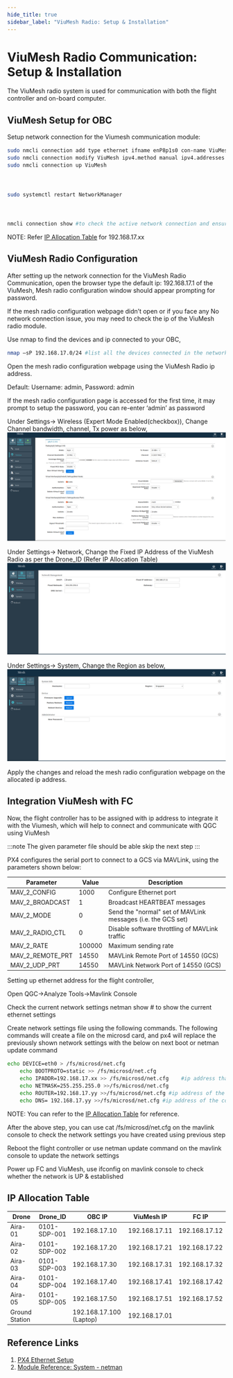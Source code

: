 ```yaml
---
hide_title: true
sidebar_label: "ViuMesh Radio: Setup & Installation"
---
```

# ViuMesh Radio Communication: Setup & Installation

The ViuMesh radio system is used for communication with both the flight controller and on-board computer.

## ViuMesh Setup for OBC

<!-- Delete whatever ethernet network connections are available 

 

nmcli connection show 

sudo nmcli connection delete <connection-name>  -->

 
Setup network connection for the Viumesh communication module: 

 
```bash
sudo nmcli connection add type ethernet ifname enP8p1s0 con-name ViuMesh 
sudo nmcli connection modify ViuMesh ipv4.method manual ipv4.addresses 192.168.17.xx/24 #Replace 192.168.17.xx with relevant ip address, refer IP Allocation Table
sudo nmcli connection up ViuMesh 

 

sudo systemctl restart NetworkManager 

 

nmcli connection show #to check the active network connection and ensure visionmodule and ViuMesh is active
```
NOTE: Refer [IP Allocation Table](#ip-allocation-table) for 192.168.17.xx 

## ViuMesh Radio Configuration

After setting up the network connection for the ViuMesh Radio Communication, open the browser type the default ip: 192.168.17.1 of the ViuMesh, Mesh radio configuration window should appear prompting for password. 

 

If the mesh radio configuration webpage didn’t open or if you face any No network connection issue, you may need to check the ip of the ViuMesh radio module. 

Use nmap to find the devices and ip connected to your OBC,  

```bash
nmap –sP 192.168.17.0/24 #list all the devices connected in the network of 192.168.17.0 
```

Open the mesh radio configuration webpage using the ViuMesh Radio ip address. 

Default:	Username: admin, Password: admin 

 

If the mesh radio configuration page is accessed for the first time, it may prompt to setup the password, you can re-enter ‘admin’ as password 

 

 

Under Settings-> Wireless (Expert Mode Enabled(checkbox)), Change Channel bandwidth, channel, Tx power as below,
![](./assets/viumesh_radio_config_1.png)


Under Settings-> Network, Change the Fixed IP Address of the ViuMesh Radio as per the Drone_ID (Refer IP Allocation Table) 
![](./assets/viumesh_radio_config_2.png)

Under Settings-> System, Change the Region as below, 
![](./assets/viumesh_radio_config_3.png)

Apply the changes and reload the mesh radio configuration webpage on the allocated ip address. 

## Integration ViuMesh with FC

Now, the flight controller has to be assigned with ip address to integrate it with the Viumesh, which will help to connect and communicate with QGC using ViuMesh

:::note
The given parameter file should be able skip the next step
:::

PX4 configures the serial port to connect to a GCS via MAVLink, using the parameters shown below:

|Parameter |Value |Description|
|--|--|--|
|MAV_2_CONFIG |1000 |Configure Ethernet port|
|MAV_2_BROADCAST |1 |Broadcast HEARTBEAT messages|
|MAV_2_MODE |0 |Send the "normal" set of MAVLink messages (i.e. the GCS set)|
|MAV_2_RADIO_CTL |0 |Disable software throttling of MAVLink traffic|
|MAV_2_RATE |100000 |Maximum sending rate|
MAV_2_REMOTE_PRT |14550 |MAVLink Remote Port of 14550 (GCS)|
|MAV_2_UDP_PRT |14550 |MAVLink Network Port of 14550 (GCS)|


Setting up ethernet address for the flight controller,

Open QGC->Analyze Tools->Mavlink Console

Check the current network settings
netman show # to show the current ethernet settings

Create network settings file using the following commands. The following commands will create a file on the microsd card, and px4 will replace the previously shown network settings with the below on next boot or netman update command
```bash
echo DEVICE=eth0 > /fs/microsd/net.cfg
	echo BOOTPROTO=static >> /fs/microsd/net.cfg
	echo IPADDR=192.168.17.xx >> /fs/microsd/net.cfg	#ip address that need to be assigned to the FC
	echo NETMASK=255.255.255.0 >>/fs/microsd/net.cfg
	echo ROUTER=192.168.17.yy >>/fs/microsd/net.cfg	#ip address of the corresponding ViuMesh
	echo DNS= 192.168.17.yy >>/fs/microsd/net.cfg #ip address of the corresponding ViuMesh
```

NOTE: You can refer to the [IP Allocation Table](#ip-allocation-table) for reference.

After the above step, you can use cat /fs/microsd/net.cfg on the mavlink console to check the network settings you have created using previous step

Reboot the flight controller or use netman update command on the mavlink console to update the network settings

Power up FC and ViuMesh, use ifconfig on mavlink console to check whether the network is UP & established





## IP Allocation Table
|Drone  |Drone_ID |OBC IP |ViuMesh IP |FC IP|
|---|--|--|--|--|
|Aira-01 |0101-SDP-001 |192.168.17.10 |192.168.17.11 |192.168.17.12 |
|Aira-02 |0101-SDP-002 |192.168.17.20 |192.168.17.21 |192.168.17.22 |
|Aira-03 |0101-SDP-003 |192.168.17.30 |192.168.17.31 |192.168.17.32|
|Aira-04 |0101-SDP-004 |192.168.17.40 |192.168.17.41 |192.168.17.42 |
|Aira-05 |0101-SDP-005 |192.168.17.50 |192.168.17.51 |192.168.17.52 |
|Ground Station | |192.168.17.100 (Laptop)| 192.168.17.01 | |

## Reference Links
1. [PX4 Ethernet Setup](https://docs.px4.io/main/en/advanced_config/ethernet_setup.html)
2. [Module Reference: System - netman](https://docs.px4.io/main/en/modules/modules_system.html#netman)
	

 

